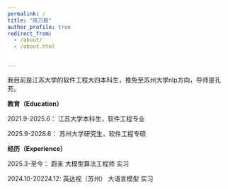 ```yaml
---
permalink: /
title: "陈万毅"
author_profile: true
redirect_from: 
  - /about/
  - /about.html


---
```


我目前是江苏大学的软件工程大四本科生，推免至苏州大学nlp方向，导师是孔芳。



**教育（Education）**

2021.9-2025.6： 江苏大学本科生，软件工程专业

2025.9-2028.6： 苏州大学研究生，软件工程专硕



**经历（Experience）**

2025.3-至今： 蔚来    大模型算法工程师  实习

2024.10-20224.12: 英达视（苏州） 大语言模型  实习

